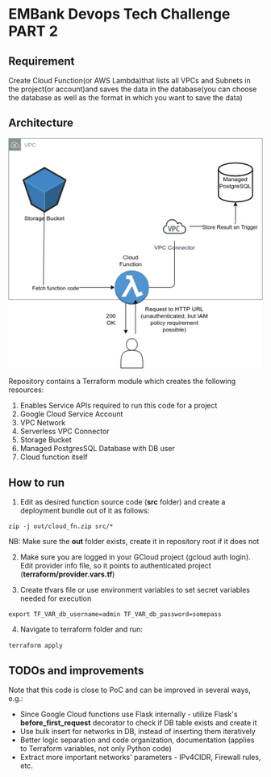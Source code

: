 # EMBank Devops Tech Challenge PART 2

## Requirement
Create Cloud Function(or AWS Lambda)that lists all VPCs and Subnets in the project(or account)and saves the data in the database(you can choose the database as well as the format in which you want to save the data)

## Architecture
![arch image](docs/cloud_function_in_vpc.jpeg)

Repository contains a Terraform module which creates the following resources:
1. Enables Service APIs required to run this code for a project
2. Google Cloud Service Account
3. VPC Network
4. Serverless VPC Connector
5. Storage Bucket
6. Managed PostgresSQL Database with DB user
7. Cloud function itself

## How to run

1. Edit as desired function source code (**src** folder) and create a deployment bundle out of it as follows:

```
zip -j out/cloud_fn.zip src/*
```

NB: Make sure the **out** folder exists, create it in repository root if it does not

2. Make sure you are logged in your GCloud project (gcloud auth login). Edit provider info file, so it points to authenticated project (**terraform/provider.vars.tf**)

3. Create tfvars file or use environment variables to set secret variables needed for execution

```
export TF_VAR_db_username=admin TF_VAR_db_password=somepass
```
4. Navigate to terraform folder and run:

```terraform apply```


## TODOs and improvements

Note that this code is close to PoC and can be improved in several ways, e.g.:

* Since Google Cloud functions use Flask internally - utilize Flask's **before_first_request** decorator to check if DB table exists and create it
* Use bulk insert for networks in DB, instead of inserting them iteratively
* Better logic separation and code organization, documentation (applies to Terraform variables, not only Python code)
* Extract more important networks' parameters - IPv4CIDR, Firewall rules, etc.
